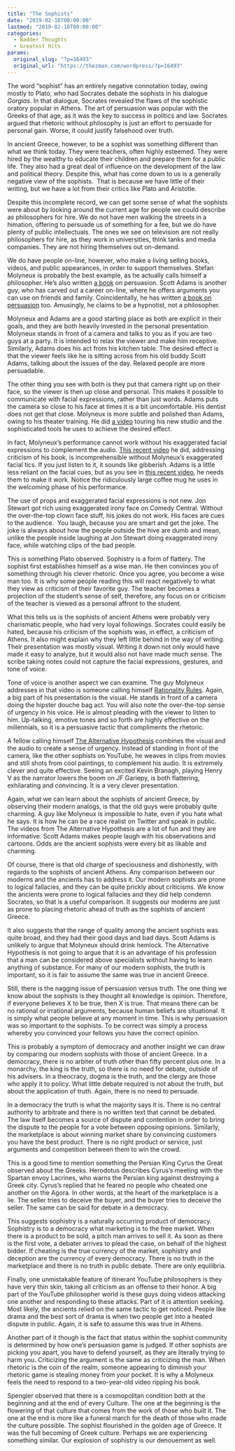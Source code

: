```yaml
---
title: "The Sophists"
date: "2019-02-18T00:00:00"
lastmod: "2019-02-18T00:00:00"
categories:
  - Badder Thoughts
  - Greatest Hits
params:
  original_slug: "?p=16493"
  original_url: "https://thezman.com/wordpress/?p=16493"
---
```


The word “sophist” has an entirely negative connotation today, owing
mostly to Plato, who had Socrates debate the sophists in his dialogue
*Gorgias*. In that dialogue, Socrates revealed the flaws of the
sophistic oratory popular in Athens. The art of persuasion was popular
with the Greeks of that age, as it was the key to success in politics
and law. Socrates argued that rhetoric without philosophy is just an
effort to persuade for personal gain. Worse, it could justify falsehood
over truth.

In ancient Greece, however, to be a sophist was something different than
what we think today. They were teachers, often highly esteemed. They
were hired by the wealthy to educate their children and prepare them for
a public life. They also had a great deal of influence on the
development of the law and political theory. Despite this, what has come
down to us is a generally negative view of the sophists.  That is
because we have little of their writing, but we have a lot from their
critics like Plato and Aristotle.

Despite this incomplete record, we can get some sense of what the
sophists were about by looking around the current age for people we
could describe as philosophers for hire. We do not have men walking the
streets in a himation, offering to persuade us of something for a fee,
but we do have plenty of public intellectuals. The ones we see on
television are not really philosophers for hire, as they work in
universities, think tanks and media companies. They are not hiring
themselves out on-demand.

We do have people on-line, however, who make a living selling books,
videos, and public appearances, in order to support themselves. Stefan
Molyneux is probably the best example, as he actually calls himself a
philosopher. He’s also written [a
book](https://www.amazon.com/gp/product/B0756QYZ26/ref=dbs_a_def_rwt_hsch_vapi_tkin_p1_i1)
on persuasion. Scott Adams is another guy, who has carved out a career
on-line, where he offers arguments you can use on friends and family.
Coincidentally, he has written [a book on
persuasion](https://www.amazon.com/Win-Bigly-Persuasion-World-Matter-ebook/dp/B06X1DWK4Q/)
too. Amusingly, he claims to be a hypnotist, not a philosopher.

Molyneux and Adams are a good starting place as both are explicit in
their goals, and they are both heavily invested in the personal
presentation. Molyneux stands in front of a camera and talks to you as
if you are two guys at a party. It is intended to relax the viewer and
make him receptive. Similarly, Adams does his act from his kitchen
table. The desired effect is that the viewer feels like he is sitting
across from his old buddy Scott Adams, talking about the issues of the
day. Relaxed people are more persuadable.

The other thing you see with both is they put that camera right up on
their face, so the viewer is then up close and personal. This makes it
possible to communicate with facial expressions, rather than just words.
Adams puts the camera so close to his face at times it is a bit
uncomfortable. His dentist does not get that close. Molyneux is more
subtle and polished than Adams, owing to his theater training. He did [a
video](https://www.youtube.com/watch?v=NDbs2-8Aszo) touring his new
studio and the sophisticated tools he uses to achieve the desired
effect.

In fact, Molyneux’s performance cannot work without his exaggerated
facial expressions to complement the audio. [This recent
video](https://www.youtube.com/watch?v=C42pqp_QOx8) he did, addressing
criticism of his book, is incomprehensible without Molyneux’s
exaggerated facial tics. If you just listen to it, it sounds like
gibberish. Adams is a little less reliant on the facial cues, but as you
see in [this recent video](https://www.youtube.com/watch?v=TejUYxdd-hw),
he needs them to make it work. Notice the ridiculously large coffee mug
he uses in the welcoming phase of his performance.

The use of props and exaggerated facial expressions is not new. Jon
Stewart got rich using exaggerated irony face on Comedy Central. Without
the over-the-top clown face stuff, his jokes do not work. His faces are
cues to the audience.  You laugh, because you are smart and get the
joke. The joke is always about how the people outside the hive are dumb
and mean, unlike the people inside laughing at Jon Stewart doing
exaggerated irony face, while watching clips of the bad people.

This is something Plato observed. Sophistry is a form of flattery. The
sophist first establishes himself as a wise man. He then convinces you
of something through his clever rhetoric. Once you agree, you become a
wise man too. It is why some people reading this will react negatively
to what they view as criticism of their favorite guy. The teacher
becomes a projection of the student’s sense of self, therefore, any
focus on or criticism of the teacher is viewed as a personal affront to
the student.

What this tells us is the sophists of ancient Athens were probably very
charismatic people, who had very loyal followings. Socrates could easily
be hated, because his criticism of the sophists was, in effect, a
criticism of Athens. It also might explain why they left little behind
in the way of writing. Their presentation was mostly visual. Writing it
down not only would have made it easy to analyze, but it would also not
have made much sense. The scribe taking notes could not capture the
facial expressions, gestures, and tone of voice.

Tone of voice is another aspect we can examine. The guy Molyneux
addresses in that video is someone calling himself [Rationality
Rules](https://www.youtube.com/watch?v=oLGh0wOXeAU). Again, a big part
of his presentation is the visual. He stands in front of a camera doing
the hipster douche bag act. You will also note the over-the-top sense of
urgency in his voice. He is almost pleading with the viewer to listen to
him. Up-talking, emotive tones and so forth are highly effective on the
millennials, so it is a persuasive tactic that compliments the rhetoric.

A fellow calling himself [The Alternative
Hypothesis](https://www.youtube.com/watch?v=u1jsWrQu7CQ&t=125s) combines
the visual and the audio to create a sense of urgency. Instead of
standing in front of the camera, like the other sophists on YouTube, he
weaves in clips from movies and still shots from cool paintings, to
complement his audio. It is extremely clever and quite effective. Seeing
an excited Kevin Branagh, playing Henry V as the narrator lowers the
boom on JF Gariepy, is both flattering, exhilarating and convincing. It
is a very clever presentation.

Again, what we can learn about the sophists of ancient Greece, by
observing their modern analogs, is that the old guys were probably quite
charming. A guy like Molyneux is impossible to hate, even if you hate
what he says. It is how he can be a race realist on Twitter and speak in
public. The videos from The Alternative Hypothesis are a lot of fun and
they are informative. Scott Adams makes people laugh with his
observations and cartoons. Odds are the ancient sophists were every bit
as likable and charming.

Of course, there is that old charge of speciousness and dishonestly,
with regards to the sophists of ancient Athens. Any comparison between
our moderns and the ancients has to address it. Our modern sophists are
prone to logical fallacies, and they can be quite prickly about
criticisms. We know the ancients were prone to logical fallacies and
they did help condemn Socrates, so that is a useful comparison. It
suggests our moderns are just as prone to placing rhetoric ahead of
truth as the sophists of ancient Greece.

It also suggests that the range of quality among the ancient sophists
was quite broad, and they had their good days and bad days. Scott Adams
is unlikely to argue that Molyneux should drink hemlock. The Alternative
Hypothesis is not going to argue that it is an advantage of his
profession that a man can be considered above specialists without having
to learn anything of substance. For many of our modern sophists, the
truth is important, so it is fair to assume the same was true in ancient
Greece.

Still, there is the nagging issue of persuasion versus truth. The one
thing we know about the sophists is they thought all knowledge is
opinion. Therefore, if everyone believes X to be true, then X is true.
That means there can be no rational or irrational arguments, because
human beliefs are situational. It is simply what people believe at any
moment in time. This is why persuasion was so important to the sophists.
To be correct was simply a process whereby you convinced your fellows
you have the correct opinion.

This is probably a symptom of democracy and another insight we can draw
by comparing our modern sophists with those of ancient Greece. In a
democracy, there is no arbiter of truth other than fifty percent plus
one. In a monarchy, the king is the truth, so there is no need for
debate, outside of his advisers. In a theocracy, dogma is the truth, and
the clergy are those who apply it to policy. What little debate required
is not about the truth, but about the application of truth. Again, there
is no need to persuade.

In a democracy the truth is what the majority says it is. There is no
central authority to arbitrate and there is no written text that cannot
be debated. The law itself becomes a source of dispute and contention in
order to bring the dispute to the people for a vote between opposing
opinions. Similarly, the marketplace is about winning market share by
convincing customers you have the best product. There is no right
product or service, just arguments and competition between them to win
the crowd.

This is a good time to mention something the Persian King Cyrus the
Great observed about the Greeks. Herodotus describes Cyrus’s meeting
with the Spartan envoy Lacrines, who warns the Persian king against
destroying a Greek city. Cyrus’s replied that he feared no people who
cheated one another on the Agora. In other words, at the heart of the
marketplace is a lie. The seller tries to deceive the buyer, and the
buyer tries to deceive the seller. The same can be said for debate in a
democracy.

This suggests sophistry is a naturally occurring product of democracy.
Sophistry is to a democracy what marketing is to the free market. When
there is a product to be sold, a pitch man arrives to sell it. As soon
as there is the first vote, a debater arrives to plead the case, on
behalf of the highest bidder. If cheating is the true currency of the
market, sophistry and deception are the currency of every democracy.
There is no truth in the marketplace and there is no truth in public
debate. There are only equilibria.

Finally, one unmistakable feature of itinerant YouTube philosophers is
they have very thin skin, taking all criticism as an offense to their
honor. A big part of the YouTube philosopher world is these guys doing
videos attacking one another and responding to these attacks. Part of it
is attention seeking. Most likely, the ancients relied on the same
tactic to get noticed. People like drama and the best sort of drama is
when two people get into a heated dispute in public. Again, it is safe
to assume this was true in Athens.

Another part of it though is the fact that status within the sophist
community is determined by how one’s persuasion game is judged. If other
sophists are picking you apart, you have to defend yourself, as they are
literally trying to harm you. Criticizing the argument is the same as
criticizing the man. When rhetoric is the coin of the realm, someone
appearing to diminish your rhetoric game is stealing money from your
pocket. It is why a Molyneux feels the need to respond to a two-year-old
video ripping his book.

Spengler observed that there is a cosmopolitan condition both at the
beginning and at the end of every Culture. The one at the beginning is
the flowering of that culture that comes from the work of those who
built it. The one at the end is more like a funeral march for the death
of those who made the culture possible. The sophist flourished in the
golden age of Greece. It was the full becoming of Greek culture. Perhaps
we are experiencing something similar. Our explosion of sophistry is our
denouement as well.
